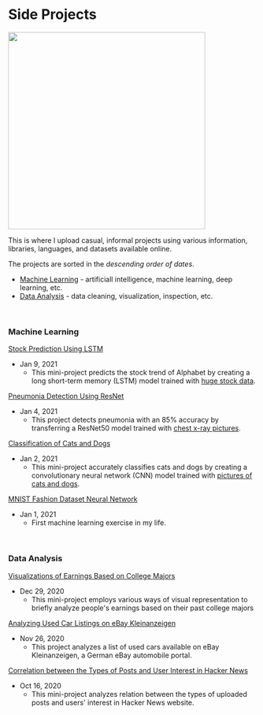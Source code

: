 # Side Projects

<img src = 'https://imagesvc.meredithcorp.io/v3/mm/image?q=85&c=sc&poi=%5B1240%2C299%5D&w=2000&h=1047&url=https%3A%2F%2Fstatic.onecms.io%2Fwp-content%2Fuploads%2Fsites%2F6%2F2020%2F09%2F15%2FThe-Mandalorian5.jpg' width="400">

This is where I upload casual, informal projects using various information, libraries, languages, and datasets available online.

The projects are sorted in the _descending order of dates_.
- [Machine Learning](#machine-learning) - artificiall intelligence, machine learning, deep learning, etc.
- [Data Analysis](#data-analysis) - data cleaning, visualization, inspection, etc.

&nbsp;
### Machine Learning

[Stock Prediction Using LSTM](https://github.com/chan030609/side-projects/blob/master/goog-stock-prediction/goog-stock-prediction.ipynb)
- Jan 9, 2021
  - This mini-project predicts the stock trend of Alphabet by creating a long short-term memory (LSTM) model trained with [huge stock data](https://www.kaggle.com/borismarjanovic/price-volume-data-for-all-us-stocks-etfs).

[Pneumonia Detection Using ResNet](https://github.com/chan030609/resnet-pneumonia-detection/blob/master/README.md)
- Jan 4, 2021
  - This project detects pneumonia with an 85% accuracy by transferring a ResNet50 model trained with [chest x-ray pictures](https://www.kaggle.com/paultimothymooney/chest-xray-pneumonia).

[Classification of Cats and Dogs](https://github.com/chan030609/side-projects/blob/master/classification-of-cats-and-dogs/classification_of_cats_and_dogs.ipynb)
- Jan 2, 2021
  - This mini-project accurately classifies cats and dogs by creating a convolutionary neural network (CNN) model trained with [pictures of cats and dogs](https://www.kaggle.com/tongpython/cat-and-dog/tasks). 

[MNIST Fashion Dataset Neural Network](https://github.com/chan030609/side-projects/blob/master/mnist-fashion-validation/mnist-fashion-validation.ipynb)
- Jan 1, 2021
  - First machine learning exercise in my life.

&nbsp;
### Data Analysis

[Visualizations of Earnings Based on College Majors](https://github.com/chan030609/side-projects/blob/master/earnings-based-on-majors/earnings-based-on-majors.ipynb)
- Dec 29, 2020
  - This mini-project employs various ways of visual representation to briefly analyze people's earnings based on their past college majors

[Analyzing Used Car Listings on eBay Kleinanzeigen](https://github.com/chan030609/side-projects/blob/master/ebay-car-sales-analysis/ebay-car-sales-analysis.ipynb)
- Nov 26, 2020
  - This project analyzes a list of used cars available on eBay Kleinanzeigen, a German eBay automobile portal.

[Correlation between the Types of Posts and User Interest in Hacker News](https://github.com/chan030609/side-projects/blob/master/hackernews-post-analysis/hacker-news-post-analysis.ipynb) 
- Oct 16, 2020
  - This mini-project analyzes relation between the types of uploaded posts and users' interest in Hacker News website.
